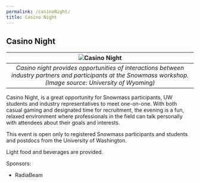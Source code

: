 ```yaml
---
permalink: /casinoNight/
title: Casino Night
---
```


## Casino Night

| ![Casino Night](https://www.uwyo.edu/uw/news/_files/images/2017/08/casino-web.jpg) |
| :---: |
| *Casino night provides opportunities of interactions between industry partners and participants at the Snowmass workshop. (Image source: University of Wyoming)* |

Casino Night, is a great opportunity for Snowmass participants, UW students and industry representatives to meet one-on-one.  With both casual gaming and designated time for recruitment, the evening is a fun, relaxed environment where professionals in the field can talk personally with attendees about their goals and interests.

This event is open only to registered Snowmass participants and students and postdocs from the University of Washington.

Light food and beverages are provided. 

Sponsors:

- RadiaBeam
